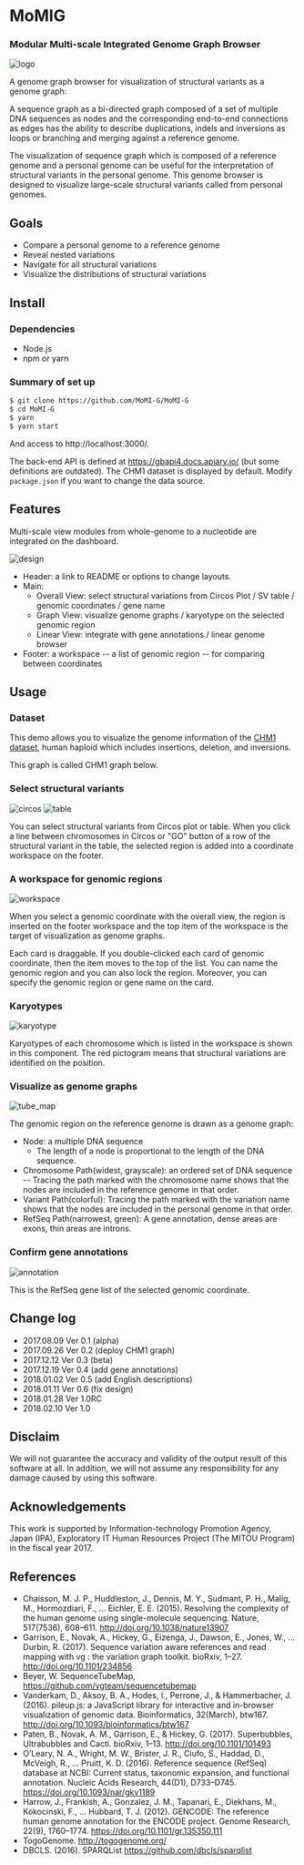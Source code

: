 # MoMIG

### Modular Multi-scale Integrated Genome Graph Browser

![logo](images/logo.png)

A genome graph browser for visualization of structural variants as a genome graph:

A sequence graph as a bi-directed graph composed of a set of multiple DNA sequences as nodes and the corresponding end-to-end connections as edges has the ability to describe duplications, indels and inversions as loops or branching and merging against a reference genome.

The visualization of sequence graph which is composed of a reference genome and a personal genome can be useful for the interpretation of structural variants in the personal genome. This genome browser is designed to visualize large-scale structural variants called from personal genomes.

## Goals

* Compare a personal genome to a reference genome
* Reveal nested variations
* Navigate for all structural variations
* Visualize the distributions of structural variations

## Install
### Dependencies

* Node.js
* npm or yarn

### Summary of set up

``` bash
$ git clone https://github.com/MoMI-G/MoMI-G
$ cd MoMI-G
$ yarn
$ yarn start
```

And access to http://localhost:3000/.

The back-end API is defined at https://gbapi4.docs.apiary.io/ (but some definitions are outdated).
The CHM1 dataset is displayed by default. Modify `package.json` if you want to change the data source.

## Features

Multi-scale view modules from whole-genome to a nucleotide are integrated on the dashboard.

![design](images/design.png)

* Header: a link to README or options to change layouts.
* Main:
    * Overall View: select structural variations from Circos Plot / SV table / genomic coordinates / gene name
    * Graph View: visualize genome graphs / karyotype on the selected genomic region
    * Linear View: integrate with gene annotations / linear genome browser
* Footer: a workspace -- a list of genomic region -- for comparing between coordinates

## Usage

### Dataset

This demo allows you to visualize the genome information of the [CHM1 dataset](http://eichlerlab.gs.washington.edu/publications/chm1-structural-variation/), human haploid which includes insertions, deletion, and inversions.

This graph is called CHM1 graph below.

### Select structural variants

![circos](images/Circos.png) ![table](images/table.png)

You can select structural variants from Circos plot or table. When you click a line between chromosomes in Circos or "GO" button of a row of the structural variant in the table, the selected region is added into a coordinate workspace on the footer.

### A workspace for genomic regions

![workspace](images/workspace.png)

When you select a genomic coordinate with the overall view, the region is inserted on the footer workspace and the top item of the workspace is the target of visualization as genome graphs.

Each card is draggable. If you double-clicked each card of genomic coordinate, then the item moves to the top of the list. You can name the genomic region and you can also lock the region. Moreover, you can specify the genomic region or gene name on the card.

### Karyotypes

![karyotype](images/karyotype.png)

Karyotypes of each chromosome which is listed in the workspace is shown in this component. The red pictogram means that structural variations are identified on the position.

### Visualize as genome graphs

![tube_map](images/TubeMap.png)

The genomic region on the reference genome is drawn as a genome graph:

* Node: a multiple DNA sequence
  * The length of a node is proportional to the length of the DNA sequence.
* Chromosome Path(widest, grayscale): an ordered set of DNA sequence -- Tracing the path marked with the chromosome name shows that the nodes are included in the reference genome in that order.
* Variant Path(colorful): Tracing the path marked with the variation name shows that the nodes are included in the personal genome in that order.
* RefSeq Path(narrowest, green): A gene annotation, dense areas are exons, thin areas are introns.

### Confirm gene annotations

![annotation](images/annotation.png)

This is the RefSeq gene list of the selected genomic coordinate.

## Change log

* 2017.08.09 Ver 0.1 (alpha)
* 2017.09.26 Ver 0.2 (deploy CHM1 graph)
* 2017.12.12 Ver 0.3 (beta)
* 2017.12.19 Ver 0.4 (add gene annotations)
* 2018.01.02 Ver 0.5 (add English descriptions)
* 2018.01.11 Ver 0.6 (fix design)
* 2018.01.28 Ver 1.0RC
* 2018.02.10 Ver 1.0

## Disclaim

We will not guarantee the accuracy and validity of the output result of this software at all. In addition, we will not assume any responsibility for any damage caused by using this software.

## Acknowledgements

This work is supported by Information-technology Promotion Agency, Japan (IPA), Exploratory IT Human Resources Project (The MITOU Program) in the fiscal year 2017.

## References

* Chaisson, M. J. P., Huddleston, J., Dennis, M. Y., Sudmant, P. H., Malig, M., Hormozdiari, F., … Eichler, E. E. (2015). Resolving the complexity of the human genome using single-molecule sequencing. Nature, 517(7536), 608–611. http://doi.org/10.1038/nature13907
* Garrison, E., Novak, A., Hickey, G., Eizenga, J., Dawson, E., Jones, W., … Durbin, R. (2017). Sequence variation aware references and read mapping with vg : the variation graph toolkit. bioRxiv, 1–27. http://doi.org/10.1101/234856
* Beyer, W. SequenceTubeMap, https://github.com/vgteam/sequencetubemap
* Vanderkam, D., Aksoy, B. A., Hodes, I., Perrone, J., & Hammerbacher, J. (2016). pileup.js: a JavaScript library for interactive and in-browser visualization of genomic data. Bioinformatics, 32(March), btw167. http://doi.org/10.1093/bioinformatics/btw167
* Paten, B., Novak, A. M., Garrison, E., & Hickey, G. (2017). Superbubbles, Ultrabubbles and Cacti. bioRxiv, 1–13. http://doi.org/10.1101/101493
* O’Leary, N. A., Wright, M. W., Brister, J. R., Ciufo, S., Haddad, D., McVeigh, R., … Pruitt, K. D. (2016). Reference sequence (RefSeq) database at NCBI: Current status, taxonomic expansion, and functional annotation. Nucleic Acids Research, 44(D1), D733–D745. https://doi.org/10.1093/nar/gkv1189
* Harrow, J., Frankish, A., Gonzalez, J. M., Tapanari, E., Diekhans, M., Kokocinski, F., … Hubbard, T. J. (2012). GENCODE: The reference human genome annotation for the ENCODE project. Genome Research, 22(9), 1760–1774. https://doi.org/10.1101/gr.135350.111
* TogoGenome. http://togogenome.org/
* DBCLS. (2016). SPARQList https://github.com/dbcls/sparqlist
